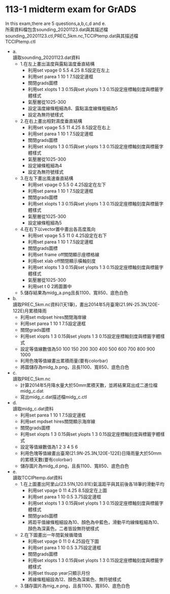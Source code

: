 # 113-1 midterm exam for GrADS
In this exam,there are 5 questions,a,b,c,d and e.  
所需資料檔包含sounding_20201123.dat與其描述檔sounding_20201123.ctl,PREC_5km.nc,TCCIPtemp.dat與其描述檔TCCIPtemp.ctl  
- a.  
  讀取sounding_20201123.dat資料  
  - 1.在左上畫出溫度與露點溫度垂直結構
    - 利用set vpage 0 5.5 4.25 8.5設定在左上
    - 利用set parea 1 10 1 7.5設定邊框
    - 關閉grads圖標
    - 利用set xlopts 1 3 0.15與set ylopts 1 3 0.15設定座標軸刻度與標籤字體樣式
    - 氣壓層從1025-300
    - 設定溫度線條粗細為8、露點溫度線條粗細為5
    - 設定為無符號樣式
  - 2.在右上畫出相對濕度垂直結構  
    - 利用set vpage 5.5 11 4.25 8.5設定在右上
    - 利用set parea 1 10 1 7.5設定邊框
    - 關閉grads圖標
    - 利用set xlopts 1 3 0.15與set ylopts 1 3 0.15設定座標軸刻度與標籤字體樣式
    - 氣壓層從1025-300
    - 設定線條粗細為4
    - 設定為無符號樣式  
  - 3.在左下畫出風速垂直結構
    - 利用set vpage 0 5.5 0 4.25設定在左下
    - 利用set parea 1 10 1 7.5設定邊框
    - 關閉grads圖標
    - 利用set xlopts 1 3 0.15與set ylopts 1 3 0.15設定座標軸刻度與標籤字體樣式
    - 氣壓層從1025-300
    - 設定線條粗細為5  
  - 4.在右下以vector置中畫出各高度風向
    - 利用set vpage 5.5 11 0 4.25設定在右下
    - 利用set parea 1 10 1 7.5設定邊框
    - 關閉grads圖標
    - 利用set frame off關閉顯示座標格線
    - 利用set xlab off關閉顯示橫軸刻度
    - 利用set xlopts 1 3 0.15與set ylopts 1 3 0.15設定座標軸刻度與標籤字體樣式
    - 氣壓層從1025-300
    - 利用set t 0 2將圖置中
  - 5.儲存結果為midg_a.png且長1100、寬850、底色白色
- b.  
  讀取PREC_5km.nc資料(1天1筆)，畫出2014年5月臺灣(21.9N-25.3N,120E-122E)月累積降雨
  - 利用set mdpset hires關閉海岸線
  - 利用set parea 1 10 1 7.5設定邊框
  - 關閉grads圖標
  - 利用set xlopts 1 3 0.15與set ylopts 1 3 0.15設定座標軸刻度與標籤字體樣式
  - 設定等值線數值為50 100 150 200 300 400 500 600 700 800 900 1000
  - 利用色塊等值線畫出累積雨量(要有colorbar)
  - 將圖儲存為midg_b.png，且長1100、寬850、底色白色  
- c.  
  讀取PREC_5km.nc  
  - 計算2014年5月降水量大於50mm累積天數，並將結果寫出成二進位檔midg_c.dat  
  - 寫出midg_c.dat描述檔midg_c.ctl
- d.  
  讀取midg_c.dat資料
  - 利用set parea 1 10 1 7.5設定邊框
  - 利用set mpdset hires關閉顯示海岸線
  - 關閉grads圖標
  - 利用set xlopts 1 3 0.15與set ylopts 1 3 0.15設定座標軸刻度與標籤字體樣式
  - 設定等值線數值為1 2 3 4 5 6
  - 利用色塊等值線畫出臺灣(21.9N-25.3N,120E-122E)日降雨量大於50mm的累積天數(要有colorbar)
  - 儲存圖片為midg_d.png，且長1100、寬850、底色白色
- e.  
  讀取TCCIPtemp.dat資料
  - 1.在上圖畫出阿里山(23.51N,120.81E)氣溫距平與其前後各18筆的滑動平均
    - 利用set vpage 0 11 4.25 8.5設定在上圖
    - 利用set parea 1 10 0.5 3.75設定邊框
    - 利用set xlopts 1 3 0.15與set ylopts 1 3 0.15設定座標軸刻度與標籤字體樣式
    - 關閉grads圖標
    - 將距平值線條粗細設為10、顏色為中藍色，滑動平均線條粗細為10、顏色為深黃色，二者皆設無符號樣式 
  - 2.在下圖畫出一年間氣候循環值
    - 利用set vpage 0 11 0 4.25設在下圖
    - 利用set parea 1 10 0.5 3.75設定邊框
    - 關閉grads圖標
    - 利用set xlopts 1 3 0.15與set ylopts 1 3 0.15設定座標軸刻度與標籤字體樣式
    - 利用set tlsupp year只顯示月份
    - 將線條粗細設為12、顏色為深紫色、無符號樣式
  - 3.儲存圖片為mig_e.png，且長1100、寬850、底色白色
